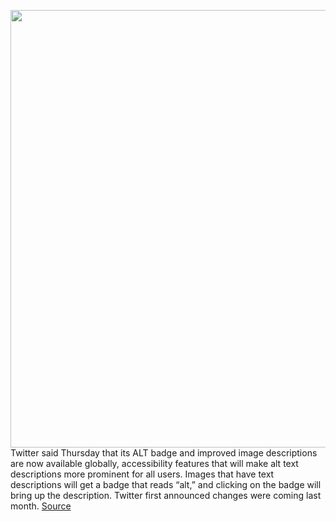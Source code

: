 <img src='https://cdn.vox-cdn.com/thumbor/-LYLc7Mv_GtAn0yVgBpzOOkQQ9o=/0x0:2040x1360/1200x800/filters:focal(857x517:1183x843)/cdn.vox-cdn.com/uploads/chorus_image/image/70723850/acastro_180827_1777_0002.0.jpg' width='700px' /><br/>
Twitter said Thursday that its ALT badge and improved image descriptions are now available globally, accessibility features that will make alt text descriptions more prominent for all users. Images that have text descriptions will get a badge that reads “alt,” and clicking on the badge will bring up the description. Twitter first announced changes were coming last month.
<a href='https://www.theverge.com/2022/4/7/23015669/twitter-alt-badge-improved-image-descriptions-accessibility'> Source <a/>